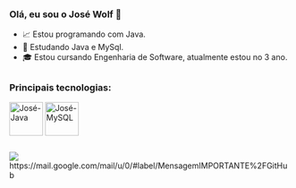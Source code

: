 ### Olá, eu sou o José Wolf 👋

- 📈 Estou programando com Java.
- 📘 Estudando Java e MySql.
- 🎓 Estou cursando Engenharia de Software, atualmente estou no 3 ano.

##

### Principais tecnologias:
<div>
  <img align = "center" alt = "José-Java" width = "60" heigth = "50" src="https://cdn.jsdelivr.net/gh/devicons/devicon/icons/java/java-original-wordmark.svg" />
  <img align = "center" alt = "José-MySQL" width = "60" heigth = "50" src="https://cdn.jsdelivr.net/gh/devicons/devicon/icons/mysql/mysql-original-wordmark.svg" />
</div>

## 

<div>
  <a href="mailto:wolf.jose89@gmail.com" target="_blank">
    <img src="https://mail.google.com/mail/u/0/#label/MensagemIMPORTANTE%2FGitHub" target="_blank">
  </a>
</div>
https://mail.google.com/mail/u/0/#label/MensagemIMPORTANTE%2FGitHub
